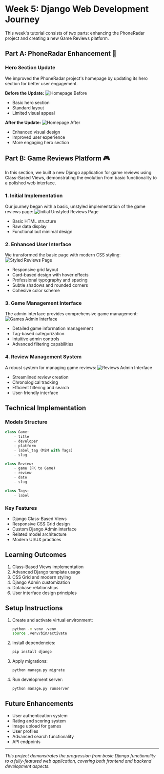 # Week 5: Django Web Development Journey

This week's tutorial consists of two parts: enhancing the PhoneRadar project and creating a new Game Reviews platform.

## Part A: PhoneRadar Enhancement 📱

### Hero Section Update
We improved the PhoneRadar project's homepage by updating its hero section for better user engagement.

**Before the Update:**
![Homepage Before](../_images/week-5-1.jpg)
- Basic hero section
- Standard layout
- Limited visual appeal

**After the Update:**
![Homepage After](../_images/week-5-2.jpg)
- Enhanced visual design
- Improved user experience
- More engaging hero section

## Part B: Game Reviews Platform 🎮

In this section, we built a new Django application for game reviews using Class-Based Views, demonstrating the evolution from basic functionality to a polished web interface.

### 1. Initial Implementation
Our journey began with a basic, unstyled implementation of the game reviews page:
![Initial Unstyled Reviews Page](../_images/week-5-3.jpg)
- Basic HTML structure
- Raw data display
- Functional but minimal design

### 2. Enhanced User Interface
We transformed the basic page with modern CSS styling:
![Styled Reviews Page](../_images/week-5-4.jpg)
- Responsive grid layout
- Card-based design with hover effects
- Professional typography and spacing
- Subtle shadows and rounded corners
- Cohesive color scheme

### 3. Game Management Interface
The admin interface provides comprehensive game management:
![Games Admin Interface](../_images/week-5-5.jpg)
- Detailed game information management
- Tag-based categorization
- Intuitive admin controls
- Advanced filtering capabilities

### 4. Review Management System
A robust system for managing game reviews:
![Reviews Admin Interface](../_images/week-5-6.jpg)
- Streamlined review creation
- Chronological tracking
- Efficient filtering and search
- User-friendly interface

## Technical Implementation

### Models Structure
```python
class Game:
    - title
    - developer
    - platform
    - label_tag (M2M with Tags)
    - slug

class Review:
    - game (FK to Game)
    - review
    - date
    - slug

class Tags:
    - label
```

### Key Features
- Django Class-Based Views
- Responsive CSS Grid design
- Custom Django Admin interface
- Related model architecture
- Modern UI/UX practices

## Learning Outcomes
1. Class-Based Views implementation
2. Advanced Django template usage
3. CSS Grid and modern styling
4. Django Admin customization
5. Database relationships
6. User interface design principles

## Setup Instructions
1. Create and activate virtual environment:
   ```bash
   python -m venv .venv
   source .venv/bin/activate
   ```
2. Install dependencies:
   ```bash
   pip install django
   ```
3. Apply migrations:
   ```bash
   python manage.py migrate
   ```
4. Run development server:
   ```bash
   python manage.py runserver
   ```

## Future Enhancements
- User authentication system
- Rating and scoring system
- Image upload for games
- User profiles
- Advanced search functionality
- API endpoints

---
*This project demonstrates the progression from basic Django functionality to a fully-featured web application, covering both frontend and backend development aspects.*